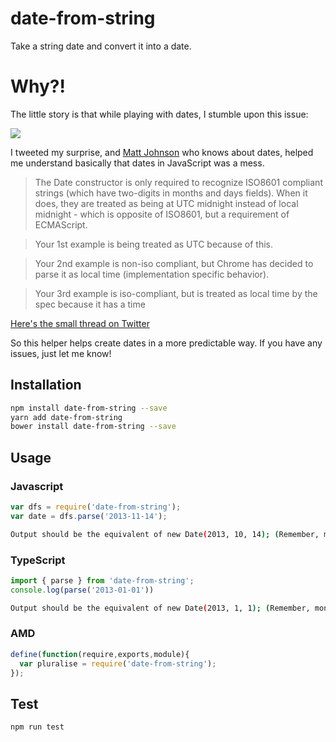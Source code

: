 # date-from-string
Take a string date and convert it into a date.

# Why?!
The little story is that while playing with dates, I stumble upon this issue: 

<img src="https://pbs.twimg.com/media/Djr2_mMX4AAbp9a.jpg" />

I tweeted my surprise, and [Matt Johnson](https://twitter.com/mj1856) who knows about dates, helped me understand basically that dates in JavaScript was a mess.

> The Date constructor is only required to recognize ISO8601 compliant strings (which have two-digits in months and days fields).  When it does, they are treated as being at UTC midnight instead of local midnight - which is opposite of ISO8601, but a requirement of ECMAScript.

> Your 1st example is being treated as UTC because of this.

> Your 2nd example is non-iso compliant, but Chrome has decided to parse it as local time (implementation specific behavior).

> Your 3rd example is iso-compliant, but is treated as local time by the spec because it has a time

[Here's the small thread on Twitter](https://twitter.com/sebhiticas/status/1025406070351712256)

So this helper helps create dates in a more predictable way. If you have any issues, just let me know!

## Installation 
```sh
npm install date-from-string --save
yarn add date-from-string
bower install date-from-string --save
```
## Usage
### Javascript
```javascript
var dfs = require('date-from-string');
var date = dfs.parse('2013-11-14');
```
```sh
Output should be the equivalent of new Date(2013, 10, 14); (Remember, months are 0 based index)
```
### TypeScript
```typescript
import { parse } from 'date-from-string';
console.log(parse('2013-01-01'))
```
```sh
Output should be the equivalent of new Date(2013, 1, 1); (Remember, months are 0 based index)
```
### AMD
```javascript
define(function(require,exports,module){
  var pluralise = require('date-from-string');
});
```
## Test 
```sh
npm run test
```